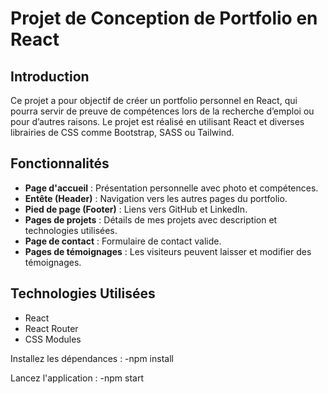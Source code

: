 # Projet de Conception de Portfolio en React

## Introduction

Ce projet a pour objectif de créer un portfolio personnel en React, qui pourra servir de preuve de compétences lors de la recherche d’emploi ou pour d’autres raisons. Le projet est réalisé en utilisant React et diverses librairies de CSS comme Bootstrap, SASS ou Tailwind.

## Fonctionnalités

- **Page d'accueil** : Présentation personnelle avec photo et compétences.
- **Entête (Header)** : Navigation vers les autres pages du portfolio.
- **Pied de page (Footer)** : Liens vers GitHub et LinkedIn.
- **Pages de projets** : Détails de mes projets avec description et technologies utilisées.
- **Page de contact** : Formulaire de contact valide.
- **Pages de témoignages** : Les visiteurs peuvent laisser et modifier des témoignages.

## Technologies Utilisées

- React
- React Router
- CSS Modules

Installez les dépendances : 
-npm install

Lancez l'application :
-npm start
